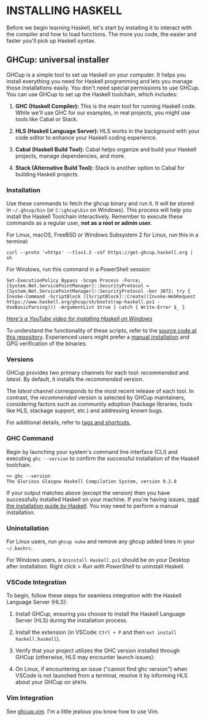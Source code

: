 # INSTALLING HASKELL

Before we begin learning Haskell, let's start by installing it to interact with the compiler and how to load functions. The more you code, the easier and faster you'll pick up Haskell syntax.

## GHCup: universal installer
GHCup is a simple tool to set up Haskell on your computer. It helps you install everything you need for Haskell programming and lets you manage those installations easily. You don't need special permissions to use GHCup. You can use GHCup to set up the Haskell toolchain, which includes:

1. **GHC (Haskell Compiler):** This is the main tool for running Haskell code. While we'll use GHC for our examples, in real projects, you might use tools like Cabal or Stack.

2. **HLS (Haskell Language Server):** HLS works in the background with your code editor to enhance your Haskell coding experience.

3. **Cabal (Haskell Build Tool):** Cabal helps organize and build your Haskell projects, manage dependencies, and more.

4. **Stack (Alternative Build Tool):** Stack is another option to Cabal for building Haskell projects.

### Installation
Use these commands to fetch the ghcup binary and run it. It will be stored in `~/.ghcup/bin` (or `C:\ghcup\bin` on Windows). This process will help you install the Haskell Toolchain interactively. Remember to execute these commands as a regular user, **not as a root or admin user.**

For Linux, macOS, FreeBSD or Windows Subsystem 2 for Linux, run this in a terminal:
```
curl --proto '=https' --tlsv1.2 -sSf https://get-ghcup.haskell.org | sh
```

For Windows, run this command in a PowerShell session:
```
Set-ExecutionPolicy Bypass -Scope Process -Force;[System.Net.ServicePointManager]::SecurityProtocol = [System.Net.ServicePointManager]::SecurityProtocol -bor 3072; try { Invoke-Command -ScriptBlock ([ScriptBlock]::Create((Invoke-WebRequest https://www.haskell.org/ghcup/sh/bootstrap-haskell.ps1 -UseBasicParsing))) -ArgumentList $true } catch { Write-Error $_ }
```

*[Here's a YouTube video for installing Haskell on Windows](https://www.youtube.com/watch?v=bB4fmQiUYPw)*

To understand the functionality of these scripts, refer to the [source code at this repository](https://github.com/haskell/ghcup-hs/tree/master/scripts/bootstrap). Experienced users might prefer a [manual installation](https://www.haskell.org/ghcup/install/#manual-installation) and GPG verification of the binaries.

### Versions
GHCup provides two primary channels for each tool: *recommended* and *latest*. By default, it installs the *recommended* version.

The *latest* channel corresponds to the most recent release of each tool. In contrast, the *recommended* version is selected by GHCup maintainers, considering factors such as community adoption (hackage libraries, tools like HLS, stackage support, etc.) and addressing known bugs.

For additional details, refer to [tags and shortcuts.](https://www.haskell.org/ghcup/guide/#tags-and-shortcuts)

### GHC Command
Begin by launching your system's command line interface (CLI) and executing `ghc --version` to confirm the successful installation of the Haskell toolchain.
```
>> ghc --version
The Glorious Glasgow Haskell Compilation System, version 9.2.8
```

If your output matches above (except the version) then you have successfully installed Haskell on your machine. If you're having issues, [read the installation guide by Haskell](https://www.haskell.org/ghcup/install/). You may need to perform a manual installation.

### Uninstallation
For Linux users, run `ghcup nuke` and remove any ghcup added lines in your `~/.bashrc`.

For Windows users, a `Uninstall Haskell.ps1` should be on your Desktop after installation. Right click > *Run with PowerShell* to uninstall Haskell.

### VSCode Integration
To begin, follow these steps for seamless integration with the Haskell Language Server (HLS):

1. Install GHCup, ensuring you choose to install the Haskell Language Server (HLS) during the installation process.
2. Install the extension (in VSCode: `Ctrl + P` and then `ext install haskell.haskell`).
3. Verify that your project utilizes the GHC version installed through GHCup (otherwise, HLS may encounter launch issues):

4. On Linux, if encountering an issue ("cannot find ghc version") when VSCode is not launched from a terminal, resolve it by informing HLS about your GHCup on `$PATH`.

### Vim Integration
See [ghcup.vim](https://github.com/hasufell/ghcup.vim). I'm a little jealous you know how to use Vim.

